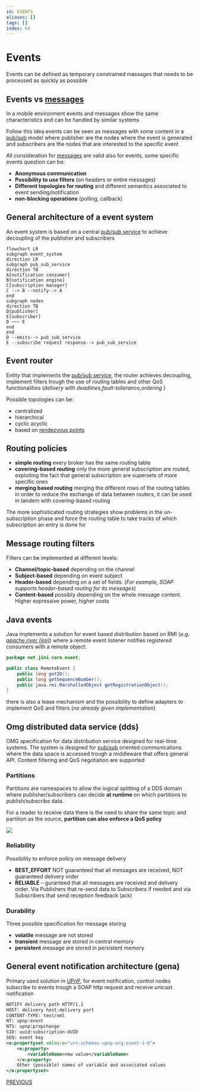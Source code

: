```yaml
---
id: EVENTS
aliases: []
tags: []
index: 64
---
```


# Events

Events can be defined as temporary constrained massages that needs to be processed as quickly as possible

## Events vs [messages](mobile_systems/discovery_messages_events/messaging.md)

In a mobile environment events and messages show the same characteristics and can be handled by similar systems

Follow this idea events can be seen as messages with some content in a [pub/sub](mobile_systems/iot/pub_sub_model.md) model where publisher are the nodes where the event is generated and subscribers are the nodes that are interested to the specific event

All consideration for [messages](mobile_systems/discovery_messages_events/messaging.md) are valid also for events, some specific events question can be:

- **Anonymous communication**
- **Possibility to use filters** (on headers or entire messages)
- **Different topologies for routing** and different semantics associated to event sending/notification
-  **non-blocking operations** (polling, callback)
## General architecture of a event system

An event system is based on a central [pub/sub service](mobile_systems/iot/pub_sub_model.md) to achieve decoupling of the publisher and subscribers

```mermaid
flowchart LR
subgraph event_system
direction LR
subgraph pub_sub_service
direction TB
A[notification consumer]
B[notification engine]
C[subscription manager]
C --> B --notify--> A
end
subgraph nodes
direction TB
D[publisher]
E[subscriber]
D ~~~ E
end
end
D --emits--> pub_sub_service
E --subscribe request response--> pub_sub_service
```


## Event router

Entity that implements the [pub/sub service](mobile_systems/iot/pub_sub_model.md), the router achieves decoupling, implement filters trough the use of routing tables and other QoS functionalities (*delivery with deadlines,fault-tollerance,ordering* )

Possible topologies can be:

- centralized
- hierarchical
- cyclic acyclic
- based on [rendezvous points](mobile_systems/design%20pattern%20and%20architectures.md#rendezvous)

## Routing policies

- **simple routing**  every broker has the same routing table
- **covering-based routing** only the more general subscription are routed, exploiting the fact that general subscription are supersets of more specific ones
- **merging based routing** merging the different rows of the routing tables in order to reduce the exchange of data between routers, it can be used in tandem with covering-based routing

The more sophisticated routing strategies show problems in the un-subscription phase and force the routing table to take tracks of which subscription an entry is done for

## Message routing filters

Filters can be implemented at different levels:

- **Channel/topic-based** depending on the channel
- **Subject-based** depending on event subject
- **Header-based** depending on a set of fields. (*For example, SOAP supports header-based routing for its messages*)
- **Content-based** possibly depending on the whole message content. Higher expressive power, higher costs

## Java events

Java implements a solution for event based distribution based on RMI (*e.g. [apache river (jini)](service_discovery.md#apache%20river%20(jini))*) where a remote event listener notifies registered consumers with a remote object:

```java
package net.jini.core.event;

public class RemoteEvent {
	public long getID();
	public long getSequenceNumber();
	public java.rmi.MarshalledObject getRegistrationObject();
}
```

there is also a lease mechanism and the possibility to define adapters to implement QoS and filters (*no already given implementation*)

## Omg distributed data service (dds)

OMG specification  for data distribution service designed for real-time systems.
The system is designed for [pub/sub](mobile_systems/pub_sub_model.md) oriented communications where the data space is accessed trough a middleware that offers general API. Content filtering and QoS negotiation are supported

### Partitions

Partitions are namespaces to allow the logical splitting of a DDS domain where publisher/subscribers can decide **at runtime**  on which partitions to publish/subscribe data.

For a reader to receive data there is the need to share the same topic and partition as the source, **partition can also enforce a QoS policy**

![](mobile_systems/Pasted%20image%2020240618175718.png)

### Reliability

Possibility to enforce policy on message delivery

- **BEST_EFFORT** NOT guaranteed that all messages are received, NOT guaranteed delivery order
- **RELIABLE** – guranteed that all messages are received and delivery order. Via Publishers that re-send data to Subscribers if needed and via Subscribers that send reception feedback (ack)
### Durability

Three possible specification for message storing

- **volatile** message are not stored
- **transient** message are stored in central memory
- **persistent** message are stored in persistent memory

## General event notification architecture (gena)

Primary used solution in [UPnP](service_discovery.md#universal%20plug%20and%20play%20(upnp)), for event notification, control nodes subscribe to events trough a SOAP http request and receive unicast notification

```xml
NOTIFY delivery path HTTP/1.1
HOST: delivery host:delivery port
CONTENT-TYPE: text/xml
NT: upnp:event
NTS: upnp:propchange
SID: uuid:subscription-UUID
SEQ: event key
<e:propertyset xmlns:e="urn:schemas-upnp-org:event-1-0">
	<e:property>
		<variableName>new value</variableName>
	</e:property>
	Other (possible) names of variable and associated values
</e:propertyset>
```

[PREVIOUS](mobile_systems/discovery_messages_events/extensible_messaging_and_presence_protocol.md)
